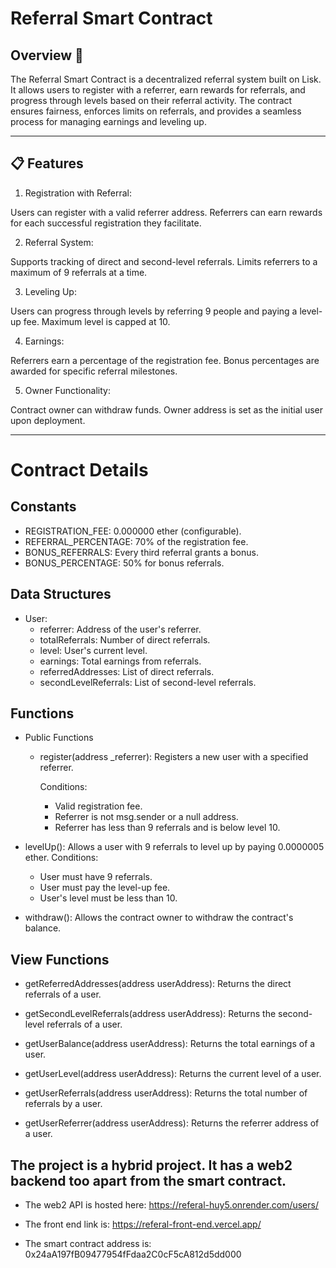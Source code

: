 # Referral Smart Contract

## Overview 🚀

The Referral Smart Contract is a decentralized referral system built on Lisk. It allows users to register with a referrer, earn rewards for referrals, and progress through levels based on their referral activity. The contract ensures fairness, enforces limits on referrals, and provides a seamless process for managing earnings and leveling up.

---

## 📋 Features

1. Registration with Referral:

Users can register with a valid referrer address.
Referrers can earn rewards for each successful registration they facilitate.

2. Referral System:

Supports tracking of direct and second-level referrals.
Limits referrers to a maximum of 9 referrals at a time.

3. Leveling Up:

Users can progress through levels by referring 9 people and paying a level-up fee.
Maximum level is capped at 10.

4. Earnings:

Referrers earn a percentage of the registration fee.
Bonus percentages are awarded for specific referral milestones.

5. Owner Functionality:

Contract owner can withdraw funds.
Owner address is set as the initial user upon deployment.

---

# Contract Details

## Constants

- REGISTRATION_FEE: 0.000000 ether (configurable).
- REFERRAL_PERCENTAGE: 70% of the registration fee.
- BONUS_REFERRALS: Every third referral grants a bonus.
- BONUS_PERCENTAGE: 50% for bonus referrals.

## Data Structures

- User:
  - referrer: Address of the user's referrer.
  - totalReferrals: Number of direct referrals.
  - level: User's current level.
  - earnings: Total earnings from referrals.
  - referredAddresses: List of direct referrals.
  - secondLevelReferrals: List of second-level referrals.

## Functions

- Public Functions

  - register(address \_referrer):
    Registers a new user with a specified referrer.

    Conditions:

    - Valid registration fee.
    - Referrer is not msg.sender or a null address.
    - Referrer has less than 9 referrals and is below level 10.

- levelUp():
  Allows a user with 9 referrals to level up by paying 0.0000005 ether.
  Conditions:

  - User must have 9 referrals.
  - User must pay the level-up fee.
  - User's level must be less than 10.

- withdraw():
  Allows the contract owner to withdraw the contract's balance.

## View Functions

- getReferredAddresses(address userAddress):
  Returns the direct referrals of a user.

- getSecondLevelReferrals(address userAddress):
  Returns the second-level referrals of a user.

- getUserBalance(address userAddress):
  Returns the total earnings of a user.

- getUserLevel(address userAddress):
  Returns the current level of a user.

- getUserReferrals(address userAddress):
  Returns the total number of referrals by a user.

- getUserReferrer(address userAddress):
  Returns the referrer address of a user.

## The project is a hybrid project. It has a web2 backend too apart from the smart contract.

- The web2 API is hosted here: https://referal-huy5.onrender.com/users/

- The front end link is: https://referal-front-end.vercel.app/

- The smart contract address is: 0x24aA197fB09477954fFdaa2C0cF5cA812d5dd000
